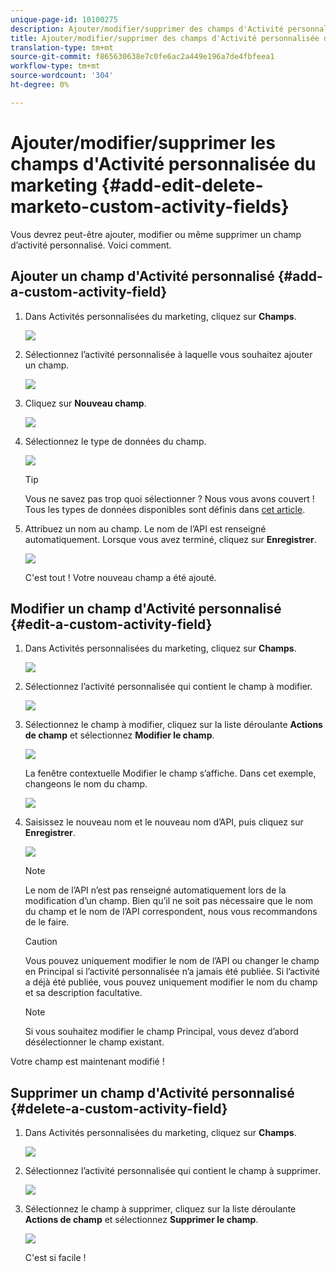 ```yaml
---
unique-page-id: 10100275
description: Ajouter/modifier/supprimer des champs d'Activité personnalisée du marketing vers les documents marketing - Documentation du produit
title: Ajouter/modifier/supprimer des champs d'Activité personnalisée du marketing
translation-type: tm+mt
source-git-commit: f865630638e7c0fe6ac2a449e196a7de4fbfeea1
workflow-type: tm+mt
source-wordcount: '304'
ht-degree: 0%

---
```



# Ajouter/modifier/supprimer les champs d&#39;Activité personnalisée du marketing {#add-edit-delete-marketo-custom-activity-fields}

Vous devrez peut-être ajouter, modifier ou même supprimer un champ d’activité personnalisé. Voici comment.

## Ajouter un champ d&#39;Activité personnalisé {#add-a-custom-activity-field}

1. Dans Activités personnalisées du marketing, cliquez sur **Champs**.

   ![](assets/one-3.png)

1. Sélectionnez l’activité personnalisée à laquelle vous souhaitez ajouter un champ.

   ![](assets/two-3.png)

1. Cliquez sur **Nouveau champ**.

   ![](assets/three-3.png)

1. Sélectionnez le type de données du champ.

   ![](assets/four-3.png)

   >[!TIP]
   >
   >Vous ne savez pas trop quoi sélectionner ? Nous vous avons couvert ! Tous les types de données disponibles sont définis dans [cet article](/help/marketo/product-docs/administration/field-management/custom-field-type-glossary.md).

1. Attribuez un nom au champ. Le nom de l’API est renseigné automatiquement. Lorsque vous avez terminé, cliquez sur **Enregistrer**.

   ![](assets/five-3.png)

   C&#39;est tout ! Votre nouveau champ a été ajouté.

## Modifier un champ d&#39;Activité personnalisé {#edit-a-custom-activity-field}

1. Dans Activités personnalisées du marketing, cliquez sur **Champs**.

   ![](assets/one-3.png)

1. Sélectionnez l’activité personnalisée qui contient le champ à modifier.

   ![](assets/seven.png)

1. Sélectionnez le champ à modifier, cliquez sur la liste déroulante **Actions de champ** et sélectionnez **Modifier le champ**.

   ![](assets/eight.png)

   La fenêtre contextuelle Modifier le champ s’affiche. Dans cet exemple, changeons le nom du champ.

   ![](assets/nine.png)

1. Saisissez le nouveau nom et le nouveau nom d’API, puis cliquez sur **Enregistrer**.

   ![](assets/ten.png)

   >[!NOTE]
   >
   >Le nom de l’API n’est pas renseigné automatiquement lors de la modification d’un champ. Bien qu’il ne soit pas nécessaire que le nom du champ et le nom de l’API correspondent, nous vous recommandons de le faire.

   >[!CAUTION]
   >
   >Vous pouvez uniquement modifier le nom de l’API ou changer le champ en Principal si l’activité personnalisée n’a jamais été publiée. Si l’activité a déjà été publiée, vous pouvez uniquement modifier le nom du champ et sa description facultative.

   >[!NOTE]
   >
   >Si vous souhaitez modifier le champ Principal, vous devez d’abord désélectionner le champ existant.

Votre champ est maintenant modifié !

## Supprimer un champ d&#39;Activité personnalisé {#delete-a-custom-activity-field}

1. Dans Activités personnalisées du marketing, cliquez sur **Champs**.

   ![](assets/one-3.png)

1. Sélectionnez l’activité personnalisée qui contient le champ à supprimer.

   ![](assets/twelve.png)

1. Sélectionnez le champ à supprimer, cliquez sur la liste déroulante **Actions de champ** et sélectionnez **Supprimer le champ**.

   ![](assets/thirteen.png)

   C&#39;est si facile !
